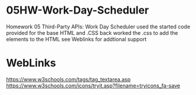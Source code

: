 # 05HW-Work-Day-Scheduler
Homework 05 Third-Party APIs: Work Day Scheduler
used the started code provided for the base HTML and .CSS back worked the .css to add the elements to the HTML see Weblinks for addtional support 

# WebLinks
https://www.w3schools.com/tags/tag_textarea.asp
https://www.w3schools.com/icons/tryit.asp?filename=tryicons_fa-save
